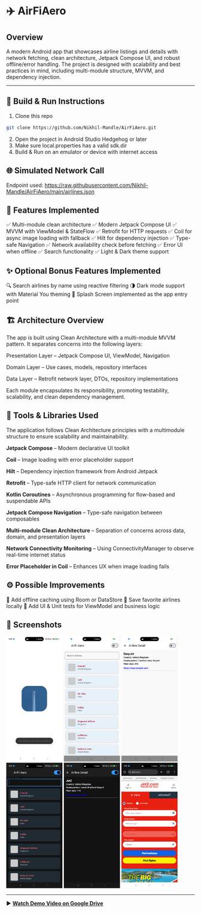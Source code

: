 # ✈️ AirFiAero

## Overview
A modern Android app that showcases airline listings and details with network fetching, clean architecture, Jetpack Compose UI, and robust offline/error handling. The project is designed with scalability and best practices in mind, including multi-module structure, MVVM, and dependency injection.

---

## 🚀 Build & Run Instructions

1. Clone this repo
```bash
git clone https://github.com/Nikhil-Mandle/AirFiAero.git
```
2. Open the project in Android Studio Hedgehog or later
3. Make sure local.properties has a valid sdk.dir
4. Build & Run on an emulator or device with internet access

## 🌐 Simulated Network Call
Endpoint used: https://raw.githubusercontent.com/Nikhil-Mandle/AirFiAero/main/airlines.json

## 🧪 Features Implemented
✅ Multi-module clean architecture
✅ Modern Jetpack Compose UI
✅ MVVM with ViewModel & StateFlow
✅ Retrofit for HTTP requests
✅ Coil for async image loading with fallback
✅ Hilt for dependency injection
✅ Type-safe Navigation
✅ Network availability check before fetching
✅ Error UI when offline
✅ Search functionality
✅ Light & Dark theme support

## ✨ Optional Bonus Features Implemented
🔍 Search airlines by name using reactive filtering
🌗 Dark mode support with Material You theming
🏁 Splash Screen implemented as the app entry point

## 🏗️ Architecture Overview

The app is built using Clean Architecture with a multi-module MVVM pattern. It separates concerns into the following layers:

Presentation Layer – Jetpack Compose UI, ViewModel, Navigation

Domain Layer – Use cases, models, repository interfaces

Data Layer – Retrofit network layer, DTOs, repository implementations

Each module encapsulates its responsibility, promoting testability, scalability, and clean dependency management.


## 🧰 Tools & Libraries Used
The application follows Clean Architecture principles with a multimodule structure to ensure scalability and maintainability.

**Jetpack Compose** – Modern declarative UI toolkit

**Coil** – Image loading with error placeholder support

**Hilt** – Dependency injection framework from Android Jetpack

**Retrofit** – Type-safe HTTP client for network communication

**Kotlin Coroutines** – Asynchronous programming for flow-based and suspendable APIs

**Jetpack Compose Navigation** – Type-safe navigation between composables

**Multi-module Clean Architecture** – Separation of concerns across data, domain, and presentation layers

**Network Connectivity Monitoring** – Using ConnectivityManager to observe real-time internet status

**Error Placeholder in Coil** – Enhances UX when image loading fails

## ⚙️ Possible Improvements
📁 Add offline caching using Room or DataStore
💾 Save favorite airlines locally
🧪 Add UI & Unit tests for ViewModel and business logic

## 📸 Screenshots

<img src="screenshots/splash_screen_screenshot.jpeg" alt="Splash Screen" width="150"/>
<img src="screenshots/airline_list_screen_screenshot.jpeg" alt="Airline List - Light" width="150"/>
<img src="screenshots/airline_details_screen_screenshot.jpeg" alt="Airline Details - Light" width="150"/>
<img src="screenshots/airline_list_screen_dark_screenshot.jpeg" alt="Airline List - Dark" width="150"/>
<img src="screenshots/airline_details_screen_dark_screenshot.jpeg" alt="Airline Details - Dark" width="150"/>
<img src="screenshots/airline_url_screen_screenshot.jpeg" alt="Website Click View" width="150"/>

---

▶️ [**Watch Demo Video on Google Drive**](https://drive.google.com/file/d/1ju8wpX5YCZx6mbo-i6uGtZELI9oZWB9a/view?usp=sharing)

